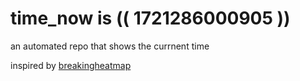 # time_now is (( 1721286000905 ))

an automated repo that shows the currnent time

inspired by [breakingheatmap](https://github.com/breakingheatmap/breakingheatmap)